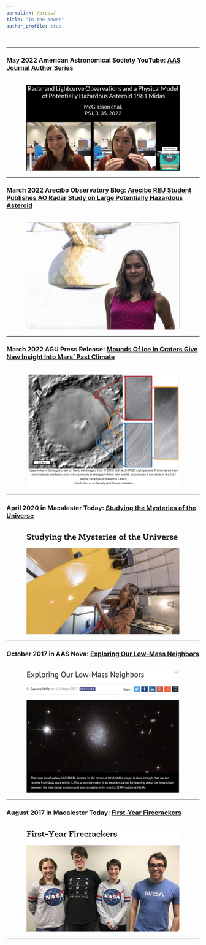```yaml
---
permalink: /press/
title: "In the News!"
author_profile: true

---
```


---
### May 2022 American Astronomical Society YouTube: [AAS Journal Author Series](https://www.youtube.com/watch?v=FOoK_Lsy4Jw) 

<p align="center">
<br/><img src='/images/RileyAASpress.png' style="width:400px;"> 
</p>

---
### March 2022 Arecibo Observatory Blog: [Arecibo REU Student Publishes AO Radar Study on Large Potentially Hazardous Asteroid](http://www.naic.edu/ao/blog/arecibo-reu-student-publishes-ao-radar-study-large-potentially-hazardous-asteroid#overlay-context=scientist-user-portal/) 

<p align="center">
<br/><img src='/images/RileyAOpress.jpeg' style="width:400px;"> 
</p>

---
### March 2022 AGU Press Release: [Mounds Of Ice In Craters Give New Insight Into Mars’ Past Climate](https://news.agu.org/press-release/mounds-of-ice-in-craters-give-new-insight-into-mars-past-climate) 

<p align="center">
<br/><img src='/images/burroughspressrelease2022.png' style="width:400px;"> 
</p>

---
### April 2020 in Macalester Today: [Studying the Mysteries of the Universe](https://www.macalester.edu/news/2020/04/studying-the-mysteries-of-the-universe/) 

<p align="center">
<br/><img src='/images/MacToday2020.png' style="width:400px;"> 
</p>

---
### October 2017 in AAS Nova: [Exploring Our Low-Mass Neighbors](https://aasnova.org/2017/10/11/exploring-our-low-mass-neighbors/)

<p align="center">
<br/><img src='/images/AASNova2017.png' style="width:400px;">
</p>

---
### August 2017 in Macalester Today: [First-Year Firecrackers](https://www.macalester.edu/news/2017/08/first-year-firecrackers/)

<p align="center">
<br/><img src='/images/MacToday2017.png' style="width:400px;">
</p>
  
---

